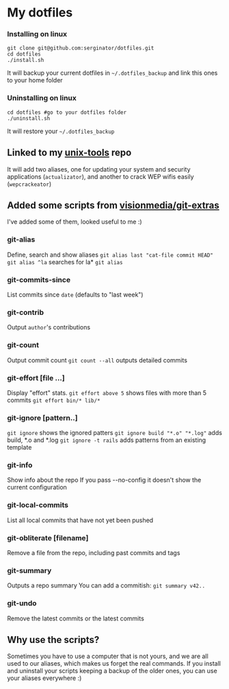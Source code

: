 My dotfiles
========

### Installing on linux

```
git clone git@github.com:serginator/dotfiles.git
cd dotfiles
./install.sh
```

It will backup your current dotfiles in `~/.dotfiles_backup` and link this ones to your home folder

### Uninstalling on linux
```
cd dotfiles #go to your dotfiles folder
./uninstall.sh
```

It will restore your `~/.dotfiles_backup`

## Linked to my [unix-tools](https://github.com/serginator/unix-tools) repo
It will add two aliases, one for updating your system and security applications (`actualizator`), and another to crack WEP wifis easily (`wepcrackeator`)

## Added some scripts from [visionmedia/git-extras](https://github.com/visionmedia/git-extras)
I've added some of them, looked useful to me :)
### git-alias
Define, search and show aliases
`git alias last "cat-file commit HEAD"`
`git alias ^la` searches for la*
`git alias`

### git-commits-since
List commits since `date` (defaults to "last week")

### git-contrib <author>
Output `author`'s contributions

### git-count
Output commit count
`git count --all` outputs detailed commits

### git-effort [file ...]
Display "effort" stats.
`git effort above 5` shows files with more than 5 commits
`git effort bin/* lib/*`

### git-ignore [pattern..]
`git ignore` shows the ignored patters
`git ignore build "*.o" "*.log"` adds build, *.o and *.log
`git ignore -t rails` adds patterns from an existing template

### git-info
Show info about the repo
If you pass --no-config it doesn't show the current configuration

### git-local-commits
List all local commits that have not yet been pushed

### git-obliterate [filename]
Remove a file from the repo, including past commits and tags

### git-summary
Outputs a repo summary
You can add a commitish: `git summary v42..`

### git-undo <number>
Remove the latest commits or the latest <number> commits

## Why use the scripts?

Sometimes you have to use a computer that is not yours, and we are all used to our aliases, which makes us forget the real commands.
If you install and uninstall your scripts keeping a backup of the older ones, you can use your aliases everywhere :)
